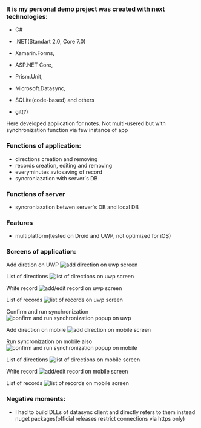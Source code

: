 ### It is my personal demo project was created with next technologies:

- C# 
- .NET(Standart 2.0, Core 7.0)
- Xamarin.Forms,
- ASP.NET Core,
- Prism.Unit,
- Microsoft.Datasync,
- SQLite(code-based) and others

- git(?)

Here developed application for notes. Not multi-usered but with synchronization function via few instance of app

### Functions of application:

- directions creation and removing
- records creation, editing and removing
- everyminutes avtosaving of record
- syncroniazation with server`s DB

### Functions of server

- syncroniazation betwen server`s DB and local DB

### Features

- multiplatform(tested on Droid and UWP, not optimized for iOS)

### Screens of application:

Add diretion on UWP
![add direction on uwp screen](images/AddDirectionUWP.png)

List of directions
![list of directions on uwp screen](images/DiretionsPageUWP.png)

Write record
![add/edit record on uwp screen](images/AddEditPageUWP.png)

List of records
![list of records on uwp screen](images/RecordsPageUWP.png)

Confirm and run synchronization
![confirm and run synchronization popup on uwp](images/ConfirmSyncUWP.png)

Add direction on mobile
![add direction on mobile screen](images/AddDirectionMobile.jpg)

Run syncronization on mobile also
![confirm and run synchronization popup on mobile](images/ConfirmSyncMobile.jpg)

List of directions
![list of directions on mobile screen](images/DirectionsPageMobile.jpg)

Write record
![add/edit record on mobile screen](images/AddEditPageMobile.jpg)

List of records
![list of records on mobile screen](images/RecordsPageMobile.jpg)

### Negative moments:
- I had to build DLLs of datasync client and directly refers to them instead nuget packages(official releases restrict connections via https only)